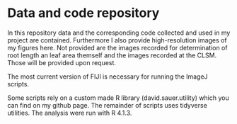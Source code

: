 # Data and code repository

In this repository data and the corresponding code collected and used in my project are contained. Furthermore I also provide high-resolution images of my figures here. Not provided are the images recorded for determination of root length an leaf area themself and the images recorded at the CLSM. Those will be provided upon request.

The most current version of FIJI is necessary for running the ImageJ scripts.

Some scripts rely on a custom made R library (david.sauer.utility) which you can find on my github page. The remainder of scripts uses tidyverse utilities. The analysis were run with R 4.1.3.
